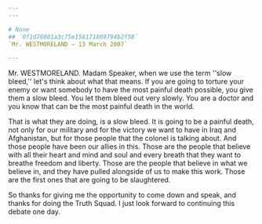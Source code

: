 ```yaml
---
---

# None
## `0f1d76001a3c75e158171869794b2f58`
`Mr. WESTMORELAND — 13 March 2007`

---
```



Mr. WESTMORELAND. Madam Speaker, when we use the term ''slow bleed,'' 
let's think about what that means. If you are going to torture your 
enemy or want somebody to have the most painful death possible, you 
give them a slow bleed. You let them bleed out very slowly. You are a 
doctor and you know that can be the most painful death in the world.


That is what they are doing, is a slow bleed. It is going to be a 
painful death, not only for our military and for the victory we want to 
have in Iraq and Afghanistan, but for those people that the colonel is 
talking about. And those people have been our allies in this. Those are 
the people that believe with all their heart and mind and soul and 
every breath that they want to breathe freedom and liberty. Those are 
the people that believe in what we believe in, and they have pulled 
alongside of us to make this work. Those are the first ones that are 
going to be slaughtered.

So thanks for giving me the opportunity to come down and speak, and 
thanks for doing the Truth Squad. I just look forward to continuing 
this debate one day.